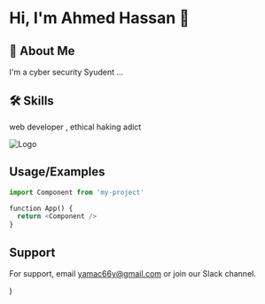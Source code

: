 
# Hi, I'm Ahmed Hassan 👋


## 🚀 About Me
I'm a cyber security  Syudent ...


## 🛠 Skills
web developer , ethical haking adict





![Logo](https://dev-to-uploads.s3.amazonaws.com/uploads/articles/th5xamgrr6se0x5ro4g6.png)











## Usage/Examples

```python
import Component from 'my-project'

function App() {
  return <Component />
}
```


## Support

For support, email yamac66y@gmail.com or join our Slack channel.

)

